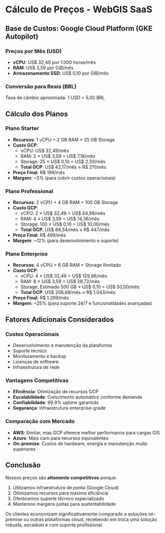 # Cálculo de Preços - WebGIS SaaS

## Base de Custos: Google Cloud Platform (GKE Autopilot)

### Preços por Mês (USD)
- **vCPU**: US$ 32,49 por 1.000 horas/mês
- **RAM**: US$ 3,59 por GiB/mês  
- **Armazenamento SSD**: US$ 0,10 por GiB/mês

### Conversão para Reais (BRL)
Taxa de câmbio aproximada: 1 USD = 5,00 BRL

## Cálculo dos Planos

### Plano Starter
- **Recursos**: 1 vCPU + 2 GB RAM + 25 GB Storage
- **Custo GCP**: 
  - vCPU: US$ 32,49/mês
  - RAM: 2 × US$ 3,59 = US$ 7,18/mês
  - Storage: 25 × US$ 0,10 = US$ 2,50/mês
  - **Total GCP**: US$ 42,17/mês ≈ R$ 211/mês
- **Preço Final**: R$ 199/mês
- **Margem**: ~5% (para cobrir custos operacionais)

### Plano Professional
- **Recursos**: 2 vCPU + 4 GB RAM + 100 GB Storage
- **Custo GCP**:
  - vCPU: 2 × US$ 32,49 = US$ 64,98/mês
  - RAM: 4 × US$ 3,59 = US$ 14,36/mês
  - Storage: 100 × US$ 0,10 = US$ 10,00/mês
  - **Total GCP**: US$ 89,34/mês ≈ R$ 447/mês
- **Preço Final**: R$ 499/mês
- **Margem**: ~12% (para desenvolvimento e suporte)

### Plano Enterprise
- **Recursos**: 4 vCPU + 8 GB RAM + Storage Ilimitado
- **Custo GCP**:
  - vCPU: 4 × US$ 32,49 = US$ 129,96/mês
  - RAM: 8 × US$ 3,59 = US$ 28,72/mês
  - Storage: Estimado 500 GB × US$ 0,10 = US$ 50,00/mês
  - **Total GCP**: US$ 208,68/mês ≈ R$ 1.043/mês
- **Preço Final**: R$ 1.299/mês
- **Margem**: ~25% (para suporte 24/7 e funcionalidades avançadas)

## Fatores Adicionais Considerados

### Custos Operacionais
- Desenvolvimento e manutenção da plataforma
- Suporte técnico
- Monitoramento e backup
- Licenças de software
- Infraestrutura de rede

### Vantagens Competitivas
- **Eficiência**: Otimização de recursos GCP
- **Escalabilidade**: Crescimento automático conforme demanda
- **Confiabilidade**: 99.9% uptime garantido
- **Segurança**: Infraestrutura enterprise-grade

### Comparação com Mercado
- **AWS**: Similar, mas GCP oferece melhor performance para cargas GIS
- **Azure**: Mais caro para recursos equivalentes
- **On-premise**: Custos de hardware, energia e manutenção muito superiores

## Conclusão

Nossos preços são **altamente competitivos** porque:
1. Utilizamos infraestrutura de ponta (Google Cloud)
2. Otimizamos recursos para máxima eficiência
3. Oferecemos suporte técnico especializado
4. Mantemos margens justas para sustentabilidade

Os clientes economizam significativamente comparado a soluções on-premise ou outras plataformas cloud, recebendo em troca uma solução robusta, escalável e com suporte profissional.
